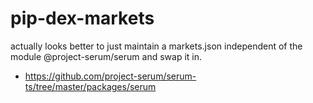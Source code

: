 # pip-dex-markets

actually looks better to just maintain a markets.json independent of the module @project-serum/serum and swap it in.

- https://github.com/project-serum/serum-ts/tree/master/packages/serum
